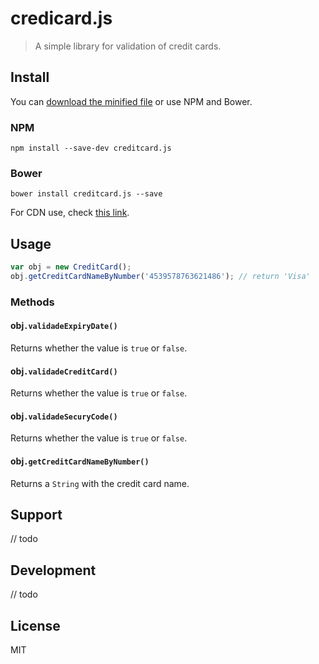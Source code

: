 # credicard.js

> A simple library for validation of credit cards.

## Install

You can [download the minified file](link) or use NPM and Bower.

### NPM

```
npm install --save-dev creditcard.js
```

### Bower

```
bower install creditcard.js --save
```

For CDN use, check [this link](link).

## Usage

```javascript
var obj = new CreditCard();
obj.getCreditCardNameByNumber('4539578763621486'); // return 'Visa'
```

### Methods

#### obj`.validadeExpiryDate()`

Returns whether the value is `true` or `false`.

#### obj`.validadeCreditCard()`

Returns whether the value is `true` or `false`.

#### obj`.validadeSecuryCode()`

Returns whether the value is `true` or `false`.

#### obj`.getCreditCardNameByNumber()`

Returns a `String` with the credit card name.

## Support

// todo

## Development

// todo

## License

MIT

